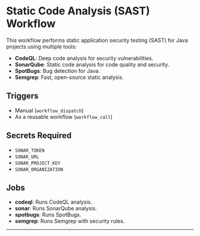 # Static Code Analysis (SAST) Workflow

This workflow performs static application security testing (SAST) for Java projects using multiple tools:

- **CodeQL**: Deep code analysis for security vulnerabilities.
- **SonarQube**: Static code analysis for code quality and security.
- **SpotBugs**: Bug detection for Java.
- **Semgrep**: Fast, open-source static analysis.

## Triggers

- Manual (`workflow_dispatch`)
- As a reusable workflow (`workflow_call`)

## Secrets Required

- `SONAR_TOKEN`
- `SONAR_URL`
- `SONAR_PROJECT_KEY`
- `SONAR_ORGANIZATION`

## Jobs

- **codeql**: Runs CodeQL analysis.
- **sonar**: Runs SonarQube analysis.
- **spotbugs**: Runs SpotBugs.
- **semgrep**: Runs Semgrep with security rules.

---
